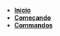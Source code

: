 <!-- - [**Inicio Rápido**](quickstart.md) -->

- [**Inicio**](README.md)
- [**Começando**](./readme-files/quick-start.md)
- [**Commandos**](./readme-files/commands.md)
